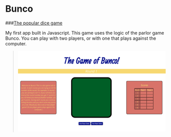 # Bunco
###[The popular dice game](https://en.wikipedia.org/wiki/Bunco)

My first app built in Javascript. This game uses the logic of the parlor game Bunco. You can play with two players, or with one that plays against the computer.

>![photoOfOurApp](Images/bunco.png)
